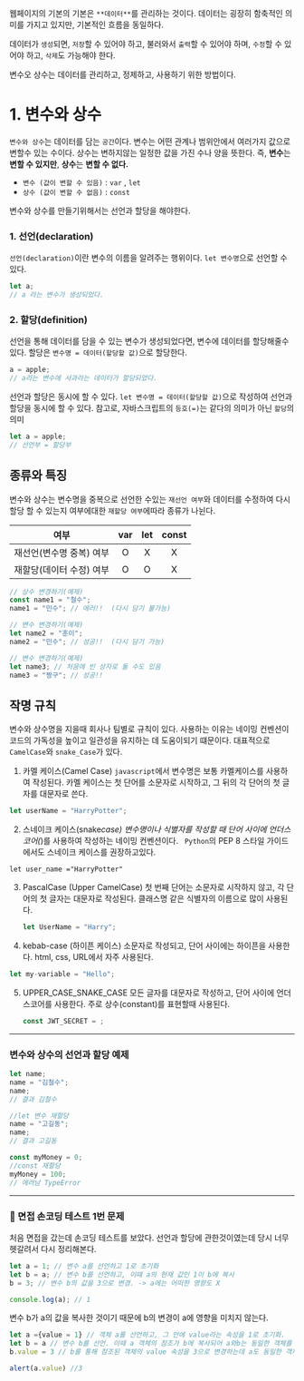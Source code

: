 웹페이지의 기본의 기본은 `**데이터**`를 관리하는 것이다.
데이터는 굉장히 함축적인 의미를 가지고 있지만, 기본적인 흐름을 동일하다.

데이터가 `생성`되면,
`저장`할 수 있어야 하고,
불러와서 `출력`할 수 있어야 하며,
`수정`할 수 있어야 하고,
`삭제`도 가능해야 한다.

변수오 상수는 데이터를 관리하고, 정제하고, 사용하기 위한 방법이다.

# 1. 변수와 상수

`변수와 상수`는 데이터를 담는 `공간`이다.
변수는 어떤 관계나 범위안에서 여러가지 값으로 변할수 있는 수이다.
상수는 변하지않는 일정한 값을 가진 수나 양을 뜻한다.
즉, **변수**는 **변할 수 있지만**, **상수**는 **변할 수 없다.**

- `변수 (값이 변할 수 있음)` : `var` , `let`
- `상수 (값이 변할 수 없음)` : `const`

변수와 상수를 만들기위해서는 선언과 할당을 해야한다.

### 1. 선언(declaration)

`선언(declaration)`이란 변수의 이름을 알려주는 행위이다.
`let 변수명`으로 선언할 수 있다.

```js
let a;
// a 라는 변수가 생성되었다.
```

### 2. 할당(definition)

선언을 통해 데이터를 담을 수 있는 변수가 생성되었다면, 변수에 데이터를 할당해줄수 있다.
할당은 `변수명 = 데이터(할당할 값)`으로 할당한다.

```js
a = apple;
// a라는 변수에 사과라는 데이터가 할당되었다.
```

선언과 할당은 동시에 할 수 있다.
`let 변수명 = 데이터(할당할 값)`으로 작성하여 선언과 할당을 동시에 할 수 있다.
참고로, 자바스크립트의 `등호(=)`는 같다의 의미가 아닌 `할당`의 의미

```js
let a = apple;
// 선언부 = 할당부
```

## 종류와 특징

변수와 상수는 변수명을 중복으로 선언한 수있는 `재선언 여부`와 데이터를 수정하여 다시 할당 할 수 있는지 여부에대한 `재할당 여부`에따라 종류가 나뉜다.

|           여부           | var | let | const |
| :----------------------: | :-: | :-: | :---: |
| 재선언(변수명 중복) 여부 |  O  |  X  |   X   |
| 재할당(데이터 수정) 여부 |  O  |  O  |   X   |

```js
// 상수 변경하기(예제)
const name1 = "철수";
name1 = "민수"; // 에러!!  (다시 담기 불가능)

// 변수 변경하기(예제)
let name2 = "훈이";
name2 = "민수"; // 성공!!  (다시 담기 가능)

// 변수 변경하기(예제)
let name3; // 처음에 빈 상자로 둘 수도 있음
name3 = "짱구"; // 성공!!
```

## 작명 규칙

변수와 상수명을 지을때 회사나 팀별로 규칙이 있다.
사용하는 이유는 네이밍 컨벤션이 코드의 가독성을 높이고 일관성을 유지하는 데 도움이되기 떄문이다.
대표적으로 `CamelCase`와 `snake_Case`가 있다.

1. 카멜 케이스(Camel Case)
   `javascript`에서 변수명은 보통 카멜케이스를 사용하여 작성된다.
   카멜 케이스는 첫 단어를 소문자로 시작하고, 그 뒤의 각 단어의 첫 글자를 대문자로 쓴다.

```js
let userName = "HarryPotter";
```

2. 스네이크 케이스(snake*case)
   변수명이나 식별자를 작성할 때 단어 사이에 언더스코어(*)를 사용하여 작성하는 네이밍 컨벤션이다.
   ` Python`의 PEP 8 스타일 가이드에서도 스네이크 케이스를 권장하고있다.

```JS
let user_name ="HarryPotter"
```

3. PascalCase (Upper CamelCase)
   첫 번째 단어는 소문자로 시작하지 않고, 각 단어의 첫 글자는 대문자로 작성된다. 클래스명 같은 식별자의 이름으로 많이 사용된다.

   ```js
   let UserName = "Harry";
   ```

4. kebab-case (하이픈 케이스)
   소문자로 작성되고, 단어 사이에는 하이픈을 사용한다. html, css, URL에서 자주 사용된다.

```js
let my-variable = "Hello";
```

5. UPPER_CASE_SNAKE_CASE
   모든 글자를 대문자로 작성하고, 단어 사이에 언더스코어를 사용한다. 주로 상수(constant)를 표현할때 사용된다.

   ```js
   const JWT_SECRET = ;
   ```

---

### 변수와 상수의 선언과 할당 예제

```js
let name;
name = "김철수";
name;
// 결과 김철수

//let 변수 재할당
name = "고길동";
name;
// 결과 고길동

const myMoney = 0;
//const 재할당
myMoney = 100;
// 에러남 TypeError
```

---

### 📝 면접 손코딩 테스트 1번 문제

처음 면접을 갔는데 손코딩 테스트를 보았다.
선언과 할당에 관한것이였는데 당시 너무 헷갈려서 다시 정리해본다.

```js
let a = 1; // 변수 a를 선언하고 1로 초기화
let b = a; // 변수 b를 선언하고, 이때 a의 현재 값인 1이 b에 복사
b = 3; // 변수 b의 값을 3으로 변경. -> a에는 어떠한 영향도 X

console.log(a); // 1
```

변수 b가 a의 값을 복사한 것이기 때문에 b의 변경이 a에 영향을 미치지 않는다.

```js
let a ={value = 1} // 객체 a를 선언하고, 그 안에 value라는 속성을 1로 초기화.
let b = a // 변수 b를 선언. 이때 a 객체의 참조가 b에 복사되어 a와b는 동일한 객체를 참조한다.
b.value = 3 // b를 통해 참조된 객체의 value 속성을 3으로 변경하는데 a도 동일한 객체를 참조하기때문에 a도 영향을 받는다.

alert(a.value) //3
```
